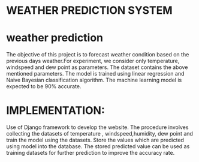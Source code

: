 # WEATHER PREDICTION SYSTEM
# weather prediction
The objective of this project is to forecast weather condition based on the previous days weather.For experiment, we consider only temperature, windspeed and dew point as parameters. The dataset contains the above mentioned parameters. The model is trained using linear regression and Naive Bayesian classification algorithm.
The machine learning model is expected to be 90% accurate.<br>
# IMPLEMENTATION:
Use of Django framework to develop the website. The procedure involves collecting the datasets of temperature , windspeed,humidity, dew point and train the model using the datasets. Store the values which are predicted using model into the database. The stored predicted value can be used as training datasets for further prediction to improve the accuracy rate.
